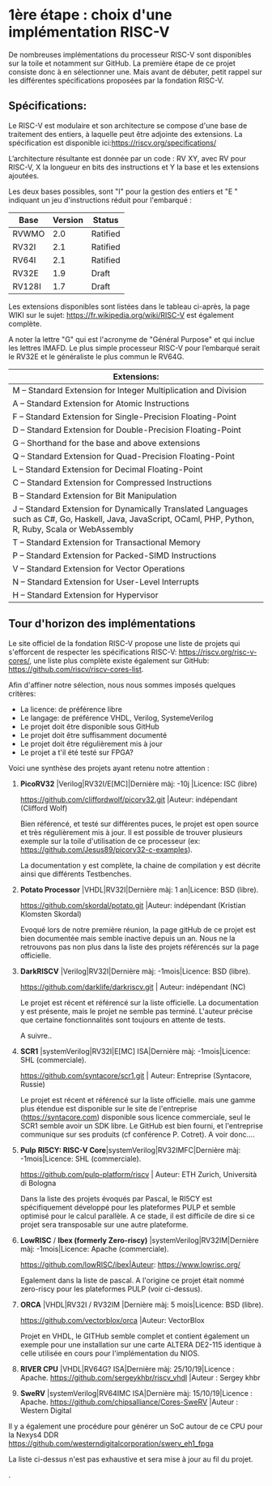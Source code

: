 # 1ère étape : choix d'une implémentation RISC-V

De nombreuses implémentations du processeur RISC-V sont disponibles sur la toile et notamment sur GitHub. La première étape de ce projet consiste donc à en sélectionner une. Mais avant de débuter, petit rappel sur les différentes spécifications proposées par la fondation RISC-V.

## Spécifications:

Le RISC-V est modulaire et son architecture se compose d'une base de traitement des entiers, à laquelle peut être adjointe des extensions. La spécification est disponible ici:https://riscv.org/specifications/

L’architecture résultante est donnée par un code : RV XY, avec RV pour RISC-V, X la longueur en bits des instructions et Y la base et les extensions ajoutées.

Les deux bases possibles, sont "I" pour la gestion des entiers et "E " indiquant un jeu d'instructions réduit pour l'embarqué :

| Base   | Version | Status   |
| ------ | ------- | -------- |
| RVWMO  | 2.0     | Ratified |
| RV32I  | 2.1     | Ratified |
| RV64I  | 2.1     | Ratified |
| RV32E  | 1.9     | Draft    |
| RV128I | 1.7     | Draft    |

Les extensions disponibles sont listées dans le tableau ci-après, la page WIKI sur le sujet: https://fr.wikipedia.org/wiki/RISC-V est également complète.

A noter la lettre "G" qui est l'acronyme de "Général Purpose" et qui inclue les lettres IMAFD. Le plus simple processeur RISC-V pour l’embarqué serait le RV32E et le généraliste le plus commun le RV64G.

| Extensions:                                                  |
| ------------------------------------------------------------ |
| M – Standard Extension for Integer Multiplication and Division |
| A – Standard Extension for Atomic Instructions               |
| F – Standard Extension for Single-Precision Floating-Point   |
| D – Standard Extension for Double-Precision Floating-Point   |
| G – Shorthand for the base and above extensions              |
| Q – Standard Extension for Quad-Precision Floating-Point     |
| L – Standard Extension for Decimal Floating-Point            |
| C – Standard Extension for Compressed Instructions           |
| B – Standard Extension for Bit Manipulation                  |
| J – Standard Extension for Dynamically Translated Languages such as C#, Go, Haskell, Java, JavaScript, OCaml, PHP, Python, R, Ruby, Scala or WebAssembly |
| T – Standard Extension for Transactional Memory              |
| P – Standard Extension for Packed-SIMD Instructions          |
| V – Standard Extension for Vector Operations                 |
| N – Standard Extension for User-Level Interrupts             |
| H – Standard Extension for Hypervisor                        |



## Tour d'horizon des implémentations

Le site officiel de la fondation RISC-V propose une liste de projets qui s'efforcent de respecter les spécifications RISC-V: https://riscv.org/risc-v-cores/, une liste plus complète existe également sur GitHub:  https://github.com/riscv/riscv-cores-list.

Afin d'affiner notre sélection, nous nous sommes imposés quelques critères:

- La licence: de préférence libre
- Le langage: de préférence VHDL, Verilog, SystemeVerilog
- Le projet doit être disponible sous GitHub
- Le projet doit être suffisamment documenté
- Le projet doit être régulièrement mis à jour
- Le projet a t'il été testé sur FPGA?



Voici une synthèse des projets ayant retenu notre attention :

1. **PicoRV32** |Verilog|RV32I/E[MC]|Dernière màj: -10j |Licence: ISC (libre)

   https://github.com/cliffordwolf/picorv32.git |Auteur: indépendant (Clifford Wolf)

   Bien référencé, et testé sur différentes puces, le projet est open source et très régulièrement mis à jour. Il est possible de trouver plusieurs exemple sur la toile d'utilisation de ce processeur (ex: https://github.com/Jesus89/picorv32-c-examples).

   La documentation y est complète, la chaine de compilation y est décrite ainsi que différents Testbenches.



2. **Potato Processor** |VHDL|RV32I|Dernière màj: 1 an|Licence: BSD (libre).

   https://github.com/skordal/potato.git |Auteur: indépendant (Kristian Klomsten Skordal)

   Evoqué lors de notre première réunion, la page gitHub de ce projet est bien documentée mais semble inactive depuis un an. Nous ne la retrouvons pas non plus dans la liste des projets référencés sur la page officielle.



3. **DarkRISCV** |Verilog|RV32I|Dernière màj: -1mois|Licence: BSD (libre).

   https://github.com/darklife/darkriscv.git | Auteur: indépendant (NC)

   Le projet est récent et référencé sur la liste officielle. La documentation y est présente, mais le projet ne semble pas terminé. L'auteur précise que certaine fonctionnalités sont toujours en attente de tests.

   A suivre..



4. **SCR1** |systemVerilog|RV32I\|E[MC] ISA|Dernière màj: -1mois|Licence: SHL (commerciale).

   https://github.com/syntacore/scr1.git | Auteur: Entreprise (Syntacore, Russie)

   Le projet est récent et référencé sur la liste officielle. mais une gamme plus étendue est disponible sur le site de l'entreprise (https://syntacore.com) disponible sous licence commerciale, seul le SCR1 semble avoir un SDK libre. Le GitHub est bien fourni, et l'entreprise communique sur ses produits (cf conférence P. Cotret). A voir donc....



5. **Pulp** **RI5CY: RISC-V Core**|systemVerilog|RV32IMFC|Dernière màj: -1mois|Licence: SHL (commerciale).

   https://github.com/pulp-platform/riscv | Auteur: ETH Zurich, Università di Bologna

   Dans la liste des projets évoqués par Pascal, le RI5CY est spécifiquement développé pour les plateformes PULP et semble optimisé pour le calcul parallèle. A ce stade, il est difficile de dire si ce projet sera transposable sur une autre plateforme.



6. **LowRISC** / **Ibex (formerly Zero-riscy)** |systemVerilog|RV32IM|Dernière màj: -1mois|Licence: Apache (commerciale).

   https://github.com/lowRISC/ibex|Auteur: https://www.lowrisc.org/

   Egalement dans la liste de pascal. A l'origine ce projet était nommé zero-riscy pour les plateformes PULP (voir ci-dessus).



7. **ORCA** |VHDL|RV32I / RV32IM |Dernière màj: 5 mois|Licence: BSD (libre).

   https://github.com/vectorblox/orca |Auteur: VectorBlox

   Projet en VHDL, le GITHub semble complet et contient également un exemple pour une installation sur une carte ALTERA DE2-115 identique à celle utilisée en cours pour l'implémentation du NIOS.

8. **RIVER CPU** |VHDL|RV64G? ISA|Dernière màj: 25/10/19|Licence : Apache.
  https://github.com/sergeykhbr/riscv_vhdl |Auteur : Sergey khbr
  
9. **SweRV** |systemVerilog|RV64IMC ISA|Dernière màj: 15/10/19|Licence : Apache.
  https://github.com/chipsalliance/Cores-SweRV |Auteur : Western Digital
  
  Il y a également une procédure pour générer un SoC autour de ce CPU pour la Nexys4 DDR https://github.com/westerndigitalcorporation/swerv_eh1_fpga

La liste ci-dessus n'est pas exhaustive et sera mise à jour au fil du projet.

.
